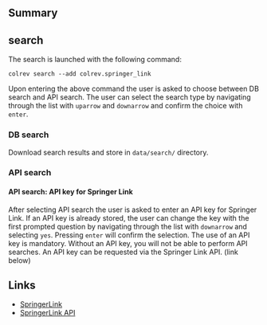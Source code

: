 ## Summary

## search

The search is launched with the following command: 

```
colrev search --add colrev.springer_link
```

Upon entering the above command the user is asked to choose between DB search and API search. The user can select the search type by navigating through the list with `uparrow` and `downarrow` and confirm the choice with `enter`.


### DB search

Download search results and store in `data/search/` directory.

### API search


#### API search: API key for Springer Link

After selecting API search the user is asked to enter an API key for Springer Link. If an API key is already stored, the user can change the key with the first prompted question by navigating through the list with `downarrow` and selecting `yes`. Pressing `enter` will confirm the selection.
The use of an API key is mandatory. Without an API key, you will not be able to perform API searches. An API key can be requested via the Springer Link API. (link below)




## Links

- [SpringerLink](https://link.springer.com/)
- [SpringerLink API](https://dev.springernature.com/)

